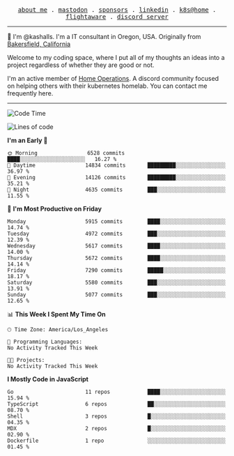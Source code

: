 <p align="center">
  <samp>
    <a href="https://jordanjones.org/">about me</a> .
    <a rel="me" href="https://mastodon.social/@kashall">mastodon</a> .
    <a href="https://github.com/sponsors/kashalls">sponsors</a> .
    <a href="https://linkedin.com/in/jordpjones">linkedin</a> .
    <a href="https://github.com/kashalls/home-cluster">k8s@home</a> .
    <a href="https://flightaware.com/adsb/stats/user/kashalls">flightaware</a> .
    <a href="https://discord.gg/V2WrCfqba9">discord server</a>
  </samp>
</p>

----------------------------------------------------------------

:wave: I'm @kashalls. I'm a IT consultant in Oregon, USA. Originally from [Bakersfield, California](https://maps.app.goo.gl/QQMtywTWghpXB6Tu6)

Welcome to my coding space, where I put all of my thoughts an ideas into a project regardless of whether they are good or not.

I'm an active member of [Home Operations](https://discord.gg/home-operations). A discord community focused on helping others with their kubernetes homelab. You can contact me frequently here.

----------------------------------------------------------------
<!--START_SECTION:waka-->
![Code Time](http://img.shields.io/badge/Code%20Time-2%2C286%20hrs%2046%20mins-blue)

![Lines of code](https://img.shields.io/badge/From%20Hello%20World%20I%27ve%20Written-9.4%20million%20lines%20of%20code-blue)

**I'm an Early 🐤** 

```text
🌞 Morning                6528 commits        ████░░░░░░░░░░░░░░░░░░░░░   16.27 % 
🌆 Daytime                14834 commits       █████████░░░░░░░░░░░░░░░░   36.97 % 
🌃 Evening                14126 commits       █████████░░░░░░░░░░░░░░░░   35.21 % 
🌙 Night                  4635 commits        ███░░░░░░░░░░░░░░░░░░░░░░   11.55 % 
```
📅 **I'm Most Productive on Friday** 

```text
Monday                   5915 commits        ████░░░░░░░░░░░░░░░░░░░░░   14.74 % 
Tuesday                  4972 commits        ███░░░░░░░░░░░░░░░░░░░░░░   12.39 % 
Wednesday                5617 commits        ████░░░░░░░░░░░░░░░░░░░░░   14.00 % 
Thursday                 5672 commits        ████░░░░░░░░░░░░░░░░░░░░░   14.14 % 
Friday                   7290 commits        █████░░░░░░░░░░░░░░░░░░░░   18.17 % 
Saturday                 5580 commits        ███░░░░░░░░░░░░░░░░░░░░░░   13.91 % 
Sunday                   5077 commits        ███░░░░░░░░░░░░░░░░░░░░░░   12.65 % 
```


📊 **This Week I Spent My Time On** 

```text
🕑︎ Time Zone: America/Los_Angeles

💬 Programming Languages: 
No Activity Tracked This Week

🐱‍💻 Projects: 
No Activity Tracked This Week
```

**I Mostly Code in JavaScript** 

```text
Go                       11 repos            ████░░░░░░░░░░░░░░░░░░░░░   15.94 % 
TypeScript               6 repos             ██░░░░░░░░░░░░░░░░░░░░░░░   08.70 % 
Shell                    3 repos             █░░░░░░░░░░░░░░░░░░░░░░░░   04.35 % 
MDX                      2 repos             █░░░░░░░░░░░░░░░░░░░░░░░░   02.90 % 
Dockerfile               1 repo              ░░░░░░░░░░░░░░░░░░░░░░░░░   01.45 % 
```




<!--END_SECTION:waka-->